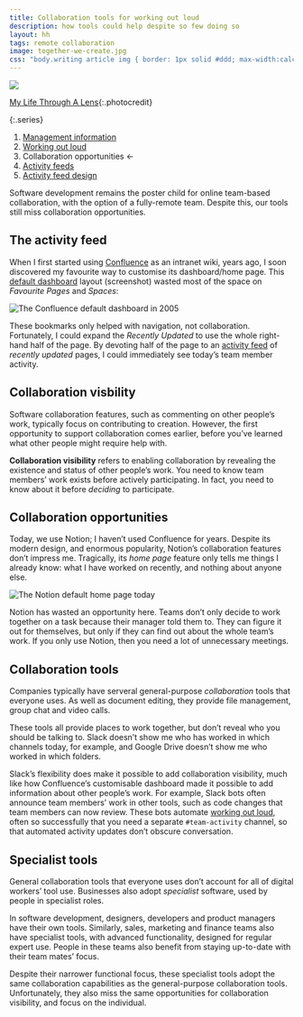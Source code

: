 ```yaml
---
title: Collaboration tools for working out loud
description: how tools could help despite so few doing so
layout: hh
tags: remote collaboration
image: together-we-create.jpg
css: "body.writing article img { border: 1px solid #ddd; max-width:calc(100% - 3px); margin-bottom:0.5em }"
---
```


![](together-we-create.jpg)

[My Life Through A Lens](https://unsplash.com/photos/bq31L0jQAjU){:.photocredit}

{:.series}
1. [Management information](management-information)
2. [Working out loud](work-out-loud)
3. Collaboration opportunities ←
4. [Activity feeds](activity-feed)
5. [Activity feed design](activity-feed-design)

Software development remains the poster child for online team-based collaboration,
with the option of a fully-remote team.
Despite this, our tools still miss collaboration opportunities.

## The activity feed

When I first started using [Confluence](https://en.wikipedia.org/wiki/Confluence_(software)) 
as an intranet wiki, years ago, 
I soon discovered my favourite way to customise its dashboard/home page.
This [default dashboard](https://confluence.atlassian.com/display/CONF256/Customising+the+Dashboard)
layout (screenshot) wasted most of the space on _Favourite Pages_ and _Spaces_:

![The Confluence default dashboard in 2005](confluence-dashboard.webp)

These bookmarks only helped with navigation, not collaboration.
Fortunately, I could expand the _Recently Updated_ to use the whole right-hand half of the page.
By devoting half of the page to an
[activity feed](https://knock.app/blog/the-benefits-of-adding-an-activity-feed-to-your-product)
of _recently updated_ pages, I could immediately see today’s team member activity.

## Collaboration visbility

Software collaboration features, such as commenting on other people’s work,
typically focus on contributing to creation.
However, the first opportunity to support collaboration comes earlier,
before you’ve learned what other people might require help with.

**Collaboration visibility** refers to enabling collaboration by revealing the existence and status of other people’s work.
You need to know team members’ work exists before actively participating.
In fact, you need to know about it before _deciding_ to participate.

## Collaboration opportunities

Today, we use Notion; I haven’t used Confluence for years.
Despite its modern design, and enormous popularity,
Notion’s collaboration features don’t impress me.
Tragically, its _home page_ feature only tells me things I already know:
what I have worked on recently, and nothing about anyone else.

![The Notion default home page today](notion-home-page.webp)

Notion has wasted an opportunity here.
Teams don’t only decide to work together on a task because their manager told them to.
They can figure it out for themselves, but only if they can find out about the whole team’s work.
If you only use Notion, then you need a lot of unnecessary meetings.

## Collaboration tools

Companies typically have serveral general-purpose _collaboration_ tools that everyone uses.
As well as document editing, they provide file management, group chat and video calls.

These tools all provide places to work together, but don’t reveal who you should be talking to.
Slack doesn’t show me who has worked in which channels today, for example,
and Google Drive doesn’t show me who worked in which folders.

Slack’s flexibility does make it possible to add collaboration visibility,
much like how Confluence’s customisable dashboard made it possible to add information about other people’s work.
For example, Slack bots often announce team members’ work in other tools,
such as code changes that team members can now review.
These bots automate [working out loud](work-out-loud),
often so successfully that you need a separate `#team-activity` channel,
so that automated activity updates don’t obscure conversation.

## Specialist tools

General collaboration tools that everyone uses don’t account for all of digital workers’ tool use.
Businesses also adopt _specialist_ software, used by people in specialist roles.

In software development, designers, developers and product managers have their own tools.
Similarly, sales, marketing and finance teams also have specialist tools,
with advanced functionality, designed for regular expert use.
People in these teams also benefit from staying up-to-date with their team mates’ focus.

Despite their narrower functional focus,
these specialist tools adopt the same collaboration capabilities as the general-purpose collaboration tools.
Unfortunately, they also miss the same opportunities for collaboration visibility, and focus on the individual.
